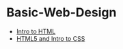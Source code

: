 # Basic-Web-Design


<ul>
<li><a href="Demo/index.html" target="_blank"> Intro to HTML</a>
</li>
<li><a href="Intro to HTML5:CSS(WORKSPACE)/index.html" target="_blank">HTML5 and Intro to CSS</a></li>

</ul>
